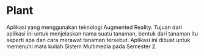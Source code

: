 # Plant
Aplikasi yang menggunakan teknologi Augmented Reality. Tujuan dari aplikasi ini untuk menjelaskan nama suatu tanaman, bentuk dari tanaman itu seperti apa dan cara merawat tanaman tersebut. Aplikasi ini dibuat untuk memenuhi mata kuliah Sistem Multimedia pada Semester 2.
